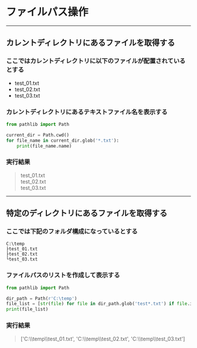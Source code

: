 # ファイルパス操作

---

## カレントディレクトリにあるファイルを取得する

### ここではカレントディレクトリに以下のファイルが配置されているとする

* test_01.txt
* test_02.txt
* test_03.txt

### カレントディレクトリにあるテキストファイル名を表示する

```python
from pathlib import Path

current_dir = Path.cwd()
for file_name in current_dir.glob('*.txt'):
    print(file_name.name)
```
### 実行結果

> test_01.txt  
  test_02.txt  
  test_03.txt

---

## 特定のディレクトリにあるファイルを取得する

### ここでは下記のフォルダ構成になっているとする

```
C:\temp
├test_01.txt
├test_02.txt
└test_03.txt
```

### ファイルパスのリストを作成して表示する

```python
from pathlib import Path

dir_path = Path(r'C:\temp')
file_list = [str(file) for file in dir_path.glob('test*.txt') if file.is_file()]
print(file_list)
```

### 実行結果

> ['C:\\\temp\\\test_01.txt', 'C:\\\temp\\\test_02.txt', 'C:\\\temp\\\test_03.txt']
